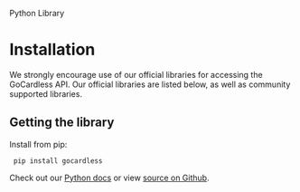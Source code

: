 <h0>Python Library</h0>

# Installation

We strongly encourage use of our official libraries for accessing the GoCardless API. Our official libraries are listed below, as well as community supported libraries.

## Getting the library

Install from pip:

	 pip install gocardless

Check out our [Python docs](/python) or view [source on Github](https://github.com/gocardless/gocardless-python).
